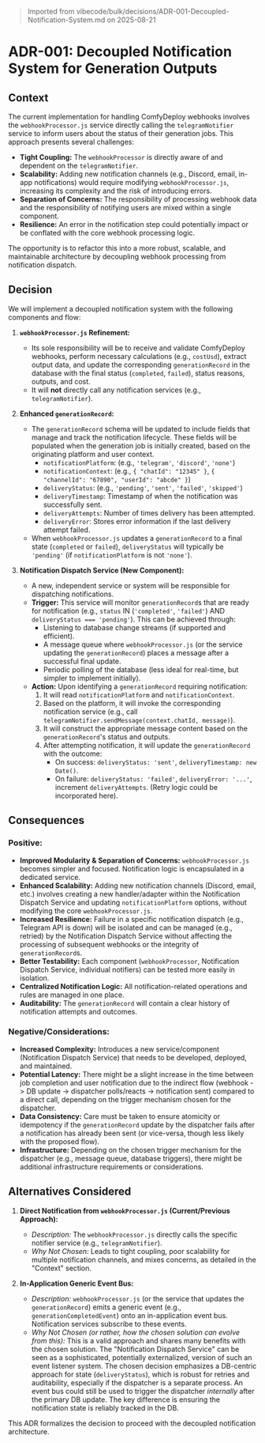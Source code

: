 > Imported from vibecode/bulk/decisions/ADR-001-Decoupled-Notification-System.md on 2025-08-21

# ADR-001: Decoupled Notification System for Generation Outputs

## Context

The current implementation for handling ComfyDeploy webhooks involves the `webhookProcessor.js` service directly calling the `telegramNotifier` service to inform users about the status of their generation jobs. This approach presents several challenges:

*   **Tight Coupling:** The `webhookProcessor` is directly aware of and dependent on the `telegramNotifier`.
*   **Scalability:** Adding new notification channels (e.g., Discord, email, in-app notifications) would require modifying `webhookProcessor.js`, increasing its complexity and the risk of introducing errors.
*   **Separation of Concerns:** The responsibility of processing webhook data and the responsibility of notifying users are mixed within a single component.
*   **Resilience:** An error in the notification step could potentially impact or be conflated with the core webhook processing logic.

The opportunity is to refactor this into a more robust, scalable, and maintainable architecture by decoupling webhook processing from notification dispatch.

## Decision

We will implement a decoupled notification system with the following components and flow:

1.  **`webhookProcessor.js` Refinement:**
    *   Its sole responsibility will be to receive and validate ComfyDeploy webhooks, perform necessary calculations (e.g., `costUsd`), extract output data, and update the corresponding `generationRecord` in the database with the final status (`completed`, `failed`), status reasons, outputs, and cost.
    *   It will **not** directly call any notification services (e.g., `telegramNotifier`).

2.  **Enhanced `generationRecord`:**
    *   The `generationRecord` schema will be updated to include fields that manage and track the notification lifecycle. These fields will be populated when the generation job is initially created, based on the originating platform and user context.
        *   `notificationPlatform`: (e.g., `'telegram'`, `'discord'`, `'none'`)
        *   `notificationContext`: (e.g., `{ "chatId": "12345" }`, `{ "channelId": "67890", "userId": "abcde" }`)
        *   `deliveryStatus`: (e.g., `'pending'`, `'sent'`, `'failed'`, `'skipped'`)
        *   `deliveryTimestamp`: Timestamp of when the notification was successfully sent.
        *   `deliveryAttempts`: Number of times delivery has been attempted.
        *   `deliveryError`: Stores error information if the last delivery attempt failed.
    *   When `webhookProcessor.js` updates a `generationRecord` to a final state (`completed` or `failed`), `deliveryStatus` will typically be `'pending'` (if `notificationPlatform` is not `'none'`).

3.  **Notification Dispatch Service (New Component):**
    *   A new, independent service or system will be responsible for dispatching notifications.
    *   **Trigger:** This service will monitor `generationRecord`s that are ready for notification (e.g., `status` IN (`'completed'`, `'failed'`) AND `deliveryStatus === 'pending'`). This can be achieved through:
        *   Listening to database change streams (if supported and efficient).
        *   A message queue where `webhookProcessor.js` (or the service updating the `generationRecord`) places a message after a successful final update.
        *   Periodic polling of the database (less ideal for real-time, but simpler to implement initially).
    *   **Action:** Upon identifying a `generationRecord` requiring notification:
        1.  It will read `notificationPlatform` and `notificationContext`.
        2.  Based on the platform, it will invoke the corresponding notification service (e.g., call `telegramNotifier.sendMessage(context.chatId, message)`).
        3.  It will construct the appropriate message content based on the `generationRecord`'s status and outputs.
        4.  After attempting notification, it will update the `generationRecord` with the outcome:
            *   On success: `deliveryStatus: 'sent'`, `deliveryTimestamp: new Date()`.
            *   On failure: `deliveryStatus: 'failed'`, `deliveryError: '...'`, increment `deliveryAttempts`. (Retry logic could be incorporated here).

## Consequences

### Positive:
*   **Improved Modularity & Separation of Concerns:** `webhookProcessor.js` becomes simpler and focused. Notification logic is encapsulated in a dedicated service.
*   **Enhanced Scalability:** Adding new notification channels (Discord, email, etc.) involves creating a new handler/adapter within the Notification Dispatch Service and updating `notificationPlatform` options, without modifying the core `webhookProcessor.js`.
*   **Increased Resilience:** Failure in a specific notification dispatch (e.g., Telegram API is down) will be isolated and can be managed (e.g., retried) by the Notification Dispatch Service without affecting the processing of subsequent webhooks or the integrity of `generationRecord`s.
*   **Better Testability:** Each component (`webhookProcessor`, Notification Dispatch Service, individual notifiers) can be tested more easily in isolation.
*   **Centralized Notification Logic:** All notification-related operations and rules are managed in one place.
*   **Auditability:** The `generationRecord` will contain a clear history of notification attempts and outcomes.

### Negative/Considerations:
*   **Increased Complexity:** Introduces a new service/component (Notification Dispatch Service) that needs to be developed, deployed, and maintained.
*   **Potential Latency:** There might be a slight increase in the time between job completion and user notification due to the indirect flow (webhook -> DB update -> dispatcher polls/reacts -> notification sent) compared to a direct call, depending on the trigger mechanism chosen for the dispatcher.
*   **Data Consistency:** Care must be taken to ensure atomicity or idempotency if the `generationRecord` update by the dispatcher fails after a notification has already been sent (or vice-versa, though less likely with the proposed flow).
*   **Infrastructure:** Depending on the chosen trigger mechanism for the dispatcher (e.g., message queue, database triggers), there might be additional infrastructure requirements or considerations.

## Alternatives Considered

1.  **Direct Notification from `webhookProcessor.js` (Current/Previous Approach):**
    *   *Description:* The `webhookProcessor.js` directly calls the specific notifier service (e.g., `telegramNotifier`).
    *   *Why Not Chosen:* Leads to tight coupling, poor scalability for multiple notification channels, and mixes concerns, as detailed in the "Context" section.

2.  **In-Application Generic Event Bus:**
    *   *Description:* `webhookProcessor.js` (or the service that updates the `generationRecord`) emits a generic event (e.g., `generationCompletedEvent`) onto an in-application event bus. Notification services subscribe to these events.
    *   *Why Not Chosen (or rather, how the chosen solution can evolve from this):* This is a valid approach and shares many benefits with the chosen solution. The "Notification Dispatch Service" can be seen as a sophisticated, potentially externalized, version of such an event listener system. The chosen decision emphasizes a DB-centric approach for state (`deliveryStatus`), which is robust for retries and auditability, especially if the dispatcher is a separate process. An event bus could still be used to trigger the dispatcher *internally* after the primary DB update. The key difference is ensuring the notification state is reliably tracked in the DB.

This ADR formalizes the decision to proceed with the decoupled notification architecture. 
